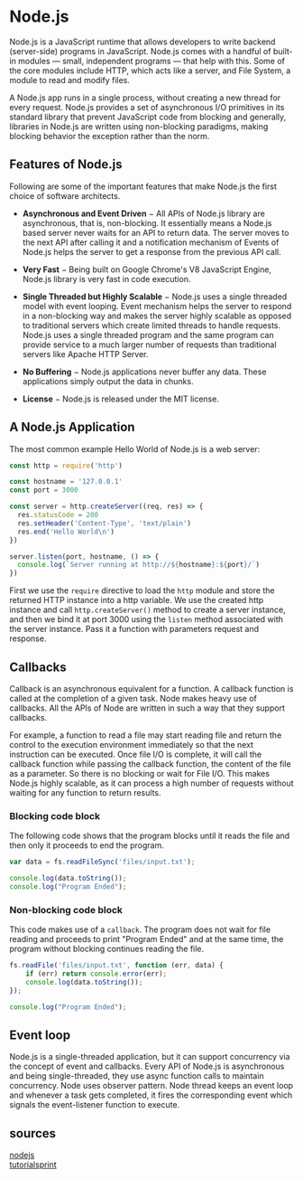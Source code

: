 # Node.js
Node.js is a JavaScript runtime that allows developers to write backend (server-side) programs in JavaScript. 
Node.js comes with a handful of built-in modules — small, independent programs — that help with this. Some of the core
modules include HTTP, which acts like a server, and File System, a module to read and modify files.

A Node.js app runs in a single process, without creating a new thread for every request. Node.js provides a set of
asynchronous I/O primitives in its standard library that prevent JavaScript code from blocking and generally, libraries
in Node.js are written using non-blocking paradigms, making blocking behavior the exception rather than the norm.

## Features of Node.js
Following are some of the important features that make Node.js the first choice of software architects.

- **Asynchronous and Event Driven** − All APIs of Node.js library are asynchronous, that is, non-blocking. It essentially 
means a Node.js based server never waits for an API to return data. The server moves to the next API after calling it 
and a notification mechanism of Events of Node.js helps the server to get a response from the previous API call.

- **Very Fast** − Being built on Google Chrome's V8 JavaScript Engine, Node.js library is very fast in code execution.

- **Single Threaded but Highly Scalable** − Node.js uses a single threaded model with event looping. Event mechanism 
helps the server to respond in a non-blocking way and makes the server highly scalable as opposed to traditional
servers which create limited threads to handle requests. Node.js uses a single threaded program and the same program 
can provide service to a much larger number of requests than traditional servers like Apache HTTP Server.

- **No Buffering** − Node.js applications never buffer any data. These applications simply output the data in chunks.

- **License** − Node.js is released under the MIT license.

## A Node.js Application
The most common example Hello World of Node.js is a web server:

```javascript
const http = require('http')

const hostname = '127.0.0.1'
const port = 3000

const server = http.createServer((req, res) => {
  res.statusCode = 200
  res.setHeader('Content-Type', 'text/plain')
  res.end('Hello World\n')
})

server.listen(port, hostname, () => {
  console.log(`Server running at http://${hostname}:${port}/`)
})
```

First we use the `require` directive to load the `http` module and store the returned HTTP instance into a http variable.
We use the created http instance and call `http.createServer()` method to create a server instance, and then we bind it at 
port 3000 using the `listen` method associated with the server instance. Pass it a function with parameters request and response.

## Callbacks
Callback is an asynchronous equivalent for a function. A callback function is called at the completion of a given task. 
Node makes heavy use of callbacks. All the APIs of Node are written in such a way that they support callbacks.

For example, a function to read a file may start reading file and return the control to the execution environment 
immediately so that the next instruction can be executed. Once file I/O is complete, it will call the callback function 
while passing the callback function, the content of the file as a parameter. So there is no blocking or wait for File 
I/O. This makes Node.js highly scalable, as it can process a high number of requests without waiting for any function 
to return results.

### Blocking code block
The following code shows that the program blocks until it reads the file and then only it proceeds to end the program.

```javascript
var data = fs.readFileSync('files/input.txt');

console.log(data.toString());
console.log("Program Ended");
```

### Non-blocking code block
This code makes use of a `callback`. The program does not wait for file reading and proceeds to print "Program Ended" 
and at the same time, the program without blocking continues reading the file.

```javascript
fs.readFile('files/input.txt', function (err, data) {
    if (err) return console.error(err);
    console.log(data.toString());
});

console.log("Program Ended");
```

## Event loop
Node.js is a single-threaded application, but it can support concurrency via the concept of event and callbacks. Every 
API of Node.js is asynchronous and being single-threaded, they use async function calls to maintain concurrency. Node
uses observer pattern. Node thread keeps an event loop and whenever a task gets completed, it fires the corresponding 
event which signals the event-listener function to execute.




## sources
[nodejs](https://nodejs.dev/en/learn/)<br>
[tutorialsprint](https://www.tutorialspoint.com/nodejs/nodejs_first_application.htm)<br>